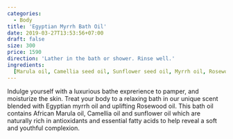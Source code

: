 ```yaml
---
categories:
  - Body
title: 'Egyptian Myrrh Bath Oil'
date: 2019-03-27T13:53:56+07:00
draft: false
size: 300
price: 1590
direction: 'Lather in the bath or shower. Rinse well.'
ingredients:
  [Marula oil, Camellia seed oil, Sunflower seed oil, Myrrh oil, Rosewood oil]
---
```


Indulge yourself with a luxurious bathe exprerience to pamper, and moisturize the skin. Treat your body to a relaxing bath in our unique scent blended with Egyptian myrrh oil and uplifting Rosewood oil. This bath oil contains African Marula oil, Camellia oil and sunflower oil which are naturally rich in antioxidants and essential fatty acids to help reveal a soft and youthful complexion.
